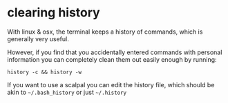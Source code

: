 
# clearing history

With linux & osx, the terminal keeps a history of commands, which is generally very useful.

However, if you find that you accidentally entered commands with personal information you can completely clean them out easily enough by running:

    history -c && history -w

If you want to use a scalpal you can edit the history file, which should be akin to `~/.bash_history` or just `~/.history`
